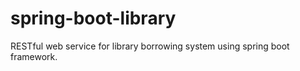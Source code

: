 # spring-boot-library
RESTful web service for library borrowing system using spring boot framework.
